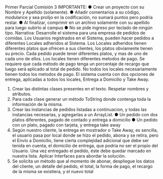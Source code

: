 Primer Parcial
Comisión 3
IMPORTANTE:
● Crear un proyecto con su Nombre y Apellido (solamente).
● Añadir comentarios a su código, modularice y sea prolijo en la codificación,
no sumará puntos pero podría restar.
● Al finalizar, comprimir en un archivo solamente con su apellido para luego
subirlo al campus
● No se pide ingreso por teclado de ningún tipo.
Narrativa:
Desarrolle el sistema para una empresa de pedidos de comidas. Los Usuarios
registrados en el Sistema, pueden hacer pedidos a diferentes Locales adheridos al
Sistema. Los Locales adheridos tienen diferentes platos que ofrecen a sus clientes, los
platos obviamente tienen su precio.
Cada pedido puede tener diferentes platos, y mas de uno de cada uno de ellos. Los
locales tienen diferentes metodos de pago. Se requiere que cada método de pago tenga
un porcentaje de recargo que luego será aplicado al total de pedido. No todos los locales
necesariamente tienen todos los metodos de pago.
El sistema cuenta con dos opciones de entrega, aplicadas a todos los locales,
Entrega a Domicilio y Take Away.
1) Crear las distintas clases presentes en el texto. Respetar nombres y atributos.
2) Para cada clase generar un método ToString donde contenga toda la información de la
misma.
3) Crear las instancias de pedidos listadas a continuacion, y todas las instancias
necesarias, y agregarlas a un ArrayList.
● Un pedido con dos platos diferentes, pagado de contado y entrega a domicilio
● Un pedido con un plato, pagado con tarjeta, y entrega take away
4) Según nuestro cliente, la entrega en mostrador o Take Away, es sencilla, el usuario
pasa por local donde se hizo el pedido, abona y se retira, pero el Envío a Domicilio, tiene
cierta complejidad adicional que debe ser tenida en cuenta, el domicilio de entrega, que
podria no ser el propio del Usuario. Una vez entregado el pedido, éste debe quedar
marcado en nuestra lista. Aplicar Interfaces para abordar la solución.
5) Se solicita un método que al momento de abonar, despliegue los datos del cliente, un
detalle del pedido, el total, la forma de pago, el recargo de la misma se existiera, y el
nuevo total
